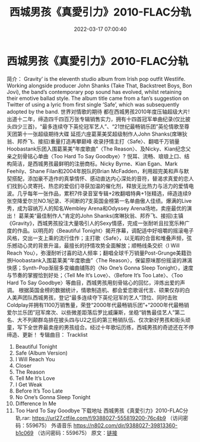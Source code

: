﻿---
title: 西城男孩《真愛引力》2010-FLAC分轨
date: 2022-03-17 07:00:40
categories: 外语音乐
tags: 外语音乐
---
# 西城男孩《真愛引力》2010-FLAC分轨

简介：
Gravity’ is the eleventh studio album from Irish pop outfit
Westlife. Working alongside producer John Shanks (Take That,
Backstreet Boys, Bon Jovi), the band’s contemporary pop sound has
evolved, whilst retaining their emotive ballad style. The album
title came from a fan’s suggestion on Twitter of using a lyric from
first single ‘Safe’, which was subsequently adopted by the
band.
世界对情歌的期待 都在西城男孩2010年度压轴超级大片!
出道十二年，缔造四千四百万张专辑销售实力，拥有十四首冠军单曲纪录(仅比披头四少三首)，“最多连续夺下英伦冠军艺人”、“21世纪最畅销乐团”英伦情歌至尊天团第十一张超级期待大碟
延揽六座葛莱美奖超级制作人John Shanks(席琳狄翁、邦乔飞、接招)重量打造再攀巅峰
收录抒情主打〈Safe〉、翻唱千万销量Hoobastank乐团入围葛莱美“年度歌曲”〈The
Reason〉、及Nicky、Kian纪念父亲之刻骨铭心单曲〈Too Hard To Say Goodbye〉?
悦耳、流畅、琅琅上口、结构简洁，是西城男孩最鲜明的注册商标。Nicky Byrne、Kian Egan、Mark
Feehily、Shane Filan和2004年脱队的Brian
McFadden，利用超完美和声与默契搭配，添加豪不造作的真挚情怀、感动直达内心深处的音符，替渴求真爱的恋人们找到心灵寄托、热恋的爱侣们寻获加温的催化剂，释放无比热力与活力的爱情电波。几乎每年一张作品，累积7件录音室专辑+2枚翻唱特典+1张精选，缔造连续9张空降爱尔兰NO.1纪录、不间断的7支英国金榜第一名单曲傲人佳绩。爆满的Live秀，成为容纳万人的知名Wembley
Arena和Odyssey Arena场地，卖座最优的演出！
葛莱美“最佳制作人”肯定的John
Shanks(席琳狄翁、邦乔飞、接招)主镇《Gravity》，西城男孩投注大量吸引人的Sexy情感，完成一张耐听且拉宽乐种广度的作品。以明亮的〈Beautiful
Tonight〉揭开序幕，调配适中好咀嚼的摇滚电子风格，交出一支上乘的流行佳作；主打歌〈Safe〉，以无暇的合音和堆叠声频，弦乐撼动心灵的背景升温，最擅长的抒情攻势全面解放；顺畅线条交织〈I
Will Reach
You〉，弥漫耐听讨喜的动人频率；翻唱全球千万销量Post-Grunge美籍劲旅Hoobastank入围葛莱美“年度歌曲”〈The
Reason〉，保留原味那份摇滚的淋漓快感；Synth-Pop渐层多变编曲铺陈的〈No One’s Gonna Sleep
Tonight〉，速度与节奏的掌握恰到好处；〈Tell Me It’s Love〉、〈Before It’s Too
Late〉、〈Too Hard To Say Goodbye〉等曲目，西城男孩用刻骨铭心的回忆，淬炼出爱的声调。
根据英国金榜的数据统计，情歌制造机、都会爱恋歌谣代言、硕果仅存的白人美声团队西城男孩，登记“最多连续夺下英伦冠军的艺人”顶位、同时击败Coldplay并拥有1100万销售量，荣登“2000年代最畅销乐团”+“2000年代最畅销爱尔兰乐团”冠军席次、以些微差距落后罗比威廉斯，坐稳“销售最佳艺人”第二名、大不列颠群岛排在披头四与U2之后的第三畅销队伍、仅次新好男孩和街头顽童，写下全世界最卖座的男孩组合。经过十年歌坛历练，西城男孩的奇迹还在不停缔造、更新！
专辑曲目：
Tracklist
01. Beautiful Tonight
02. Safe (Album Version)
04. I Will Reach You
05. Closer
06. The Reason
07. Tell Me It’s Love
08. I Get Weak
09. Before It’s Too Late
10. No One’s Gonna Sleep Tonight
11. Difference In Me
12. Too Hard To Say Goodbye
下载地址
西城男孩《真愛引力》2010-FLAC分轨.rar: https://url27.ctfile.com/f/9388027-555819200-76c4b9
（访问密码：559675）
外语音乐
https://n802.com/dir/9388027-39813360-b1c069
（访问密码：559675）
原文：[链接](https://blog.sina.com.cn/s/blog_1647c7e7601030w8k.html)